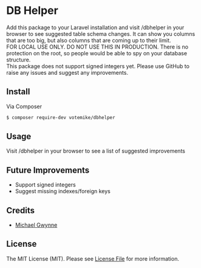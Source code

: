 # DB Helper

Add this package to your Laravel installation and visit /dbhelper in your browser to see suggested table schema changes. It can show you columns that are too big, but also columns that are coming up to their limit.  
FOR LOCAL USE ONLY. DO NOT USE THIS IN PRODUCTION. There is no protection on the root, so people would be able to spy on your database structure.  
This package does not support signed integers yet.
Please use GitHub to raise any issues and suggest any improvements.

## Install

Via Composer

``` bash
$ composer require-dev votemike/dbhelper
```

## Usage

Visit /dbhelper in your browser to see a list of suggested improvements

## Future Improvements

* Support signed integers
* Suggest missing indexes/foreign keys

## Credits

- [Michael Gwynne](http://www.votemike.co.uk)

## License

The MIT License (MIT). Please see [License File](LICENSE.md) for more information.

[link-author]: https://github.com/votemike
